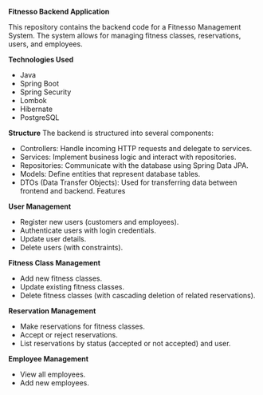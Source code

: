 **Fitnesso Backend Application**

This repository contains the backend code for a Fitnesso Management System. The system allows for managing fitness classes, reservations, users, and employees.

**Technologies Used**

* Java
* Spring Boot
* Spring Security
* Lombok
* Hibernate
* PostgreSQL

**Structure**
The backend is structured into several components:

* Controllers: Handle incoming HTTP requests and delegate to services.
* Services: Implement business logic and interact with repositories.
* Repositories: Communicate with the database using Spring Data JPA.
* Models: Define entities that represent database tables.
* DTOs (Data Transfer Objects): Used for transferring data between frontend and backend.
Features

**User Management**

* Register new users (customers and employees).
* Authenticate users with login credentials.
* Update user details.
* Delete users (with constraints).

**Fitness Class Management**

* Add new fitness classes.
* Update existing fitness classes.
* Delete fitness classes (with cascading deletion of related reservations).

**Reservation Management**

* Make reservations for fitness classes.
* Accept or reject reservations.
* List reservations by status (accepted or not accepted) and user.

**Employee Management**

* View all employees.
* Add new employees.
